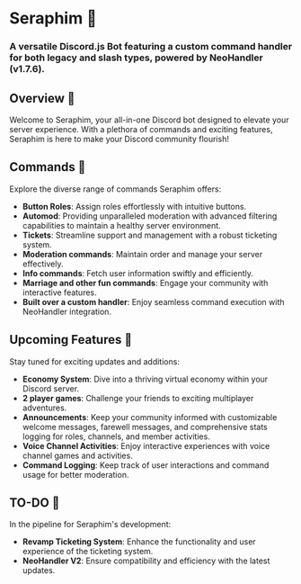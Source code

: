 # Seraphim 🤖

### A versatile Discord.js Bot featuring a custom command handler for both legacy and slash types, powered by NeoHandler (v1.7.6).

## Overview 🌟
Welcome to Seraphim, your all-in-one Discord bot designed to elevate your server experience. With a plethora of commands and exciting features, Seraphim is here to make your Discord community flourish!

## Commands 🚀
Explore the diverse range of commands Seraphim offers:
- **Button Roles**: Assign roles effortlessly with intuitive buttons.
- **Automod**: Providing unparalleled moderation with advanced filtering capabilities to maintain a healthy server environment.
- **Tickets**: Streamline support and management with a robust ticketing system.
- **Moderation commands**: Maintain order and manage your server effectively.
- **Info commands**: Fetch user information swiftly and efficiently.
- **Marriage and other fun commands**: Engage your community with interactive features.
- **Built over a custom handler**: Enjoy seamless command execution with NeoHandler integration.

## Upcoming Features 🚀
Stay tuned for exciting updates and additions:
- **Economy System**: Dive into a thriving virtual economy within your Discord server.
- **2 player games**: Challenge your friends to exciting multiplayer adventures.
- **Announcements**: Keep your community informed with customizable welcome messages, farewell messages, and comprehensive stats logging for roles, channels, and member activities.
- **Voice Channel Activities**: Enjoy interactive experiences with voice channel games and activities.
- **Command Logging**: Keep track of user interactions and command usage for better moderation.

## TO-DO 📝
In the pipeline for Seraphim's development:
- **Revamp Ticketing System**: Enhance the functionality and user experience of the ticketing system.
- **NeoHandler V2**: Ensure compatibility and efficiency with the latest updates.
